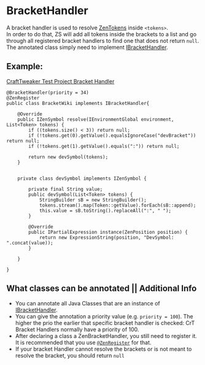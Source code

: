 # BracketHandler

A bracket handler is used to resolve [ZenTokens](/Dev_Area/ZenTokens/) inside `<tokens>`.  
In order to do that, ZS will add all tokens inside the brackets to a list and go through all registered bracket handlers to find one that does not return `null`.  
The annotated class simply need to implement [IBracketHandler](https://github.com/jaredlll08/CraftTweaker/blob/1.12/CraftTweaker2-API/src/main/java/crafttweaker/zenscript/IBracketHandler.java).

## Example:

[CraftTweaker Test Project Bracket Handler](https://github.com/jaredlll08/CraftTweaker/blob/1.12/CraftTweaker2-MC1120-Tests/src/main/java/crafttweaker/tests/wiki/BracketWiki.java)
```
@BracketHandler(priority = 34)
@ZenRegister
public class BracketWiki implements IBracketHandler{
	
	@Override
	public IZenSymbol resolve(IEnvironmentGlobal environment, List<Token> tokens) {
		if ((tokens.size() < 3)) return null; 
		if (!tokens.get(0).getValue().equalsIgnoreCase("devBracket")) return null;
		if (!tokens.get(1).getValue().equals(":")) return null;
		
		return new devSymbol(tokens);
	}
	
	
	private class devSymbol implements IZenSymbol {

		private final String value;
		public devSymbol(List<Token> tokens) {
			StringBuilder sB = new StringBuilder();
			tokens.stream().map(Token::getValue).forEach(sB::append);
			this.value = sB.toString().replaceAll(":", " ");
		}

		@Override
		public IPartialExpression instance(ZenPosition position) {
			return new ExpressionString(position, "DevSymbol: ".concat(value));
		}
		
	}
	
}
```


## What classes can be annotated || Additional Info

- You can annotate all Java Classes that are an instance of [IBracketHandler](https://github.com/jaredlll08/CraftTweaker/blob/1.12/CraftTweaker2-API/src/main/java/crafttweaker/zenscript/IBracketHandler.java).
- You can give the annotation a priority value (e.g. `priority = 100`). The higher the prio the earlier that specific bracket handler is checked: CrT Bracket Handlers normally have a priority of 100.
- After declaring a class a ZenBracketHandler, you still need to register it. It is recommended that you use [`@ZenRegister`](/Dev_Area/ZenAnnotations/Annotation_ZenRegister/) for that.
- If your bracket Handler cannot resolve the brackets or is not meant to resolve the bracket, you should return `null`
